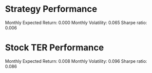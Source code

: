 # Strategy Performance
Monthly Expected Return: 0.000
Monthly Volatility: 0.065
Sharpe ratio: 0.006
# Stock TER Performance
Monthly Expected Return: 0.008
Monthly Volatility: 0.096
Sharpe ratio: 0.086
